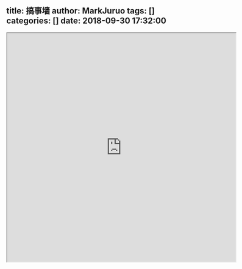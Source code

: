 title: 搞事墙
author: MarkJuruo
tags: []
categories: []
date: 2018-09-30 17:32:00
---
<!--more-->
<iframe width=600 height=600 src="https://markjuruo.ooo/">
  </iframe>